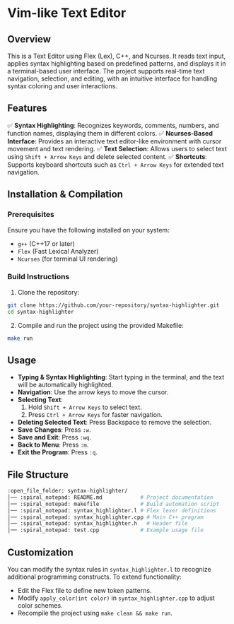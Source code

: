 # Vim-like Text Editor

## Overview

This is a Text Editor using Flex (Lex), C++, and Ncurses. It reads text input, applies syntax highlighting based on predefined patterns, and displays it in a terminal-based user interface. The project supports real-time text navigation, selection, and editing, with an intuitive interface for handling syntax coloring and user interactions.

## Features

:white_check_mark: **Syntax Highlighting**: Recognizes keywords, comments, numbers, and function names, displaying them in different colors.
:white_check_mark: **Ncurses-Based Interface**: Provides an interactive text editor-like environment with cursor movement and text rendering.
:white_check_mark: **Text Selection**: Allows users to select text using ```Shift + Arrow Keys``` and delete selected content.
:white_check_mark: **Shortcuts**: Supports keyboard shortcuts such as ```Ctrl + Arrow Keys``` for extended text navigation.

## Installation & Compilation

### Prerequisites

Ensure you have the following installed on your system:
- ```g++``` (C++17 or later)
- ```Flex``` (Fast Lexical Analyzer)
- ```Ncurses``` (for terminal UI rendering)

### Build Instructions

1. Clone the repository:
```bash
git clone https://github.com/your-repository/syntax-highlighter.git
cd syntax-highlighter
```
2. Compile and run the project using the provided Makefile:
```bash
make run
```

## Usage

- **Typing & Syntax Highlighting**: Start typing in the terminal, and the text will be automatically highlighted.
- **Navigation**: Use the arrow keys to move the cursor.
- **Selecting Text**:
  1. Hold ```Shift + Arrow Keys``` to select text.
  2. Press ```Ctrl + Arrow Keys``` for faster navigation.
- **Deleting Selected Text**: Press Backspace to remove the selection.
- **Save Changes**: Press ```:w```.
- **Save and Exit**: Press ```:wq```.
- **Back to Menu**: Press ```:m```.
- **Exit the Program**: Press ```:q```.

## File Structure

```bash
:open_file_folder: syntax-highlighter/
│── :spiral_notepad: README.md            # Project documentation
│── :spiral_notepad: makefile             # Build automation script
│── :spiral_notepad: syntax_highlighter.l # Flex lexer definitions
│── :spiral_notepad: syntax_highlighter.cpp # Main C++ program
│── :spiral_notepad: syntax_highlighter.h   # Header file
│── :spiral_notepad: test.cpp             # Example usage file
```

## Customization

You can modify the syntax rules in ```syntax_highlighter.l``` to recognize additional programming constructs. To extend functionality:
- Edit the Flex file to define new token patterns.
- Modify ```apply_color(int color)``` in ```syntax_highlighter.cpp``` to adjust color schemes.
- Recompile the project using ```make clean && make run```.

